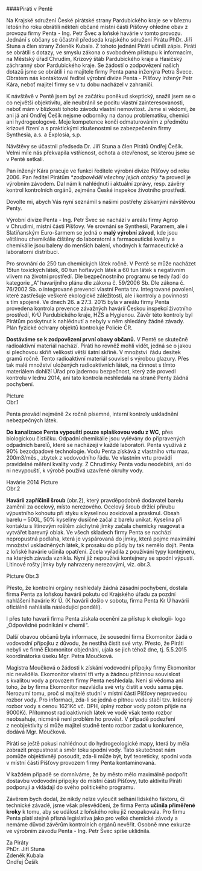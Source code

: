 ####Piráti v Pentě

  Na Krajské sdružení České pirátské strany Pardubického kraje se v březnu letošního roku obrátili někteří občané místní části Píšťovy ohledne obav z provozu firmy Penta - Ing. Petr Švec a loňské havárie v tomto provozu. Jednání s občany se účastnil předseda krajského sdružení Pirátu PhDr. Jiří Stuna a člen strany Zdeněk Kubala.  Z tohoto jednání Piráti učinili zápis. Piráti se obrátili s dotazy, ve smyslu zákona o svobodném přístupu k informacím, na Městský úřad Chrudim, Krizový štáb Pardubického kraje a Hasičský záchranný sbor Pardubického kraje. Se žádostí o zodpovězení našich dotazů jsme se obrátili i na majitele firmy Penta pana inženýra Petra Švece. Obratem nás kontaktoval ředitel výrobní divize Penta - Píšťovy inženýr Petr Kára, neboť  majitel firmy se v tu dobu nacházel v zahraničí.

  K návštěvě v Pentě jsem byl ze začátku poněkud skeptický, snažil jsem se o co největší objektivitu, ale neubránil se pocitu vlastní zainteresovanosti, neboť mám v blízkosti tohoto závodu vlastní nemovitost. Jsme si vědomi, že ani já ani Ondřej Češík nejsme odborníky na danou problematiku, chemici ani hydrogeologové. Moje kompetence končí odmaturováním z předmětu krizové řízení a s praktickými  zkušenostmi se zabezpečením firmy Synthesia, a.s. a Explosia, s.p. 

  Návštěvy se účastnil předseda Dr. Jiří Stuna a člen Pirátů Ondřej Češík.  Velmi mile nás překvapila vstřícnost, ochota a otevřenost, se kterou jsme se v Pentě setkali.
  
  Pan inženýr Kára pracuje ve funkci ředitele výrobní divize Píšťovy od roku 2006. Pan ředitel Pirátům **zodpověděl všechny jejich otázky* *a provedl je výrobním závodem. Dal nám k nahlédnutí i aktuální zprávy, resp. závěry kontrol kontrolních orgánů, zejména České inspekce životního prostředí. 

Dovolte mi, abych Vás nyní seznámil s našimi postřehy získanými návštěvou Penty.

  Výrobní divize Penta - Ing. Petr Švec se nachází v areálu firmy Agrop v Chrudimi, místní části Píšťovy. Ve srovnání se Synthesii, Paramem, ale i Slatiňanským Euro-šarmem se jedná o **malý výrobní závod**, kde jsou většinou chemikálie čištěny do laboratorní a farmaceutické kvality a chemikálie jsou baleny do menších balení, vhodných k farmaceutické a laboratorní distribuci.

  Pro srovnání do 250 tun chemických látek ročně. V Pentě se může nacházet 15tun toxických látek, 60 tun hořlavých látek a 60 tun látek s negativním vlivem na životní prostředí. Dle bezpečnostního programu se tedy řadí do kategorie „A“ havarijního plánu dle zákona č. 59/2006 Sb. Dle zákona č. 76/2002 Sb. o integrované prevenci vlastní Penta tzv. Integrované povolení, které zastřešuje veškeré ekologické záležitosti, ale i kontroly  a povinnosti s tím spojené. Ve dnech 26. a 27.3. 2015 byla v areálu firmy Penta provedena kontrola prevence závažných havárií Českou inspekcí životního prostředí, KrÚ Pardubického kraje, HZS a Hygienou. Závěr této kontroly byl Pirátům poskytnut k nahlédnutí a nebyly v něm shledány žádné závady. Plán fyzické ochrany objektů kontroluje Policie ČR. 

  **Dostáváme se k zodpovězení první obavy občanů.**  V Pentě se skutečně radioaktivní materiál nachází. Piráti ho rovněž mohli vidět, jedná se o jakou si plechovou skříň velikosti větší šatní skříně. V množství  řádu desítek gramů ročně. Tento radioaktivní materiál souvisel s výrobou glazury.  Přes tak malé množství uložených radioaktivních látek, na činnost s tímto materiálem dohlíží Úřad pro jadernou bezpečnost, který zde provedl kontrolu v lednu 2014, ani tato kontrola neshledala na straně Penty žádná pochybení.  

Picture  
Obr.1
 
  Penta provádí nejméně 2x ročně písemné, interní kontroly uskladnění nebezpečných látek.

  **Do kanalizace Penta vypouští pouze splaškovou vodu z WC**, přes biologickou čističku. Odpadní chemikálie jsou vylévány do připravených odpadních barelů, které se nacházejí v každé laboratoři. Penta využívá z 90% bezodpadové technologie. Vodu Penta získává z vlastního vrtu max. 200m3/měs., zbytek z vodovodního řádu.  Ve vlastním  vrtu provádí pravidelné měření kvality vody. Z Chrudimky Penta vodu neodebírá, ani do ni nevypouští, k výrobě používá uzavřené okruhy vody.



Havárie 2014
Picture  
Obr.2

  **Havárii zapříčinil šroub** (obr.2), který pravděpodobně dodavatel barelu zaměnil za ocelový, místo nerezového. Ocelový šroub držící přírubu výpustního kohoutu při styku s kyselinou zoxidoval a prasknul. Obsah barelu – 500L, 50% kyseliny dusičné začal z barelu unikat. Kyselina při kontaktu s litinovým roštěm  záchytné jímky začala chemicky reagovat a vytvářet barevný oblak. Ve všech skladech firmy Penta se nachází nepropustná podlaha, která je vyspárovaná do jímky, která pojme maximální množství uskladněných látek, k prosaku do půdy by tak nemělo dojít. Penta z loňské havárie učinila opatření. Zcela vyřadila z používání typy kontejneru, na kterých závada vznikla. Nyní již nepoužívá kontejnery se spodní výpustí. Litinové rošty jímky byly nahrazeny nerezovými, viz. obr.3.

Picture 
Obr.3

  Přesto, že kontrolní orgány neshledaly žádná zásadní pochybení, dostala firma Penta za loňskou havárii pokutu od Krajského úřadu za pozdní nahlášení havárie Kr Ú. (K havárii došlo v sobotu, firma Penta Kr Ú havárii oficiálně nahlásila následující pondělí).

  I přes tuto havarii firma Penta získala ocenění za přístup k ekologii- logo „Odpovědné podnikání v chemii“.

  Další obavou občanů byla informace, že sousední firma Ekomonitor žádá o vodovodní přípojku z důvodu, že nestíhá čistit své vrty. Přesto, že Piráti nebyli ve firmě Ekomonitor objednáni, ujala se jich téhož dne, tj. 5.5.2015 koordinátorka úseku Mgr. Petra Moučková. 

  Magistra Moučková o žádosti k získání vodovodní přípojky firmy Ekomonitor nic nevěděla. Ekomonitor vlastní tři vrty a žádnou příčinnou souvislost  s kvalitou vody a provozem firmy Penta neshledala. Není si vědoma ani toho, že by firma Ekomonitor nezvládla své vrty čistit a vodu sama pije. Nerozumí tomu, proč si majitelé studní v místní části Píšťovy neprovedou rozbor vody. Pro informaci, zda-li se jedná o pitnou vodu stačí tzv. krácený rozbor vody s cenou 1621Kč vč. DPH, úplný rozbor vody potom přijde na 9000Kč. Přítomnost radioaktivních látek ve vodě však tento rozbor neobsahuje, nicméně není problém ho provést. V případě podezření z neobjektivity si může majitel studně tento rozbor zadat u konkurence, dodává Mgr. Moučková. 

  Piráti se ještě pokusi nahlédnout do hydrogeologické mapy, která by měla zobrazit propustnost a směr toku spodní vody. Tato skutečnost nám pomůže objektivněji posoudit, zda-li může být, byť teoreticky, spodní voda v místní části Píšťovy provozem firmy Penta kontaminovaná. 

  V každém případě se domníváme, že by město mělo maximálně podpořit   dostavbu vodovodní přípojky do místní části Píšťovy, tuto aktivitu Piráti podporují a vkládají do svého politického programu.

  Závěrem bych dodal, že  nikdy nelze vyloučit selhání lidského faktoru, či technické závadě, jsme však přesvědčeni, že firma Penta **učinila přiměřené kroky** k tomu, aby se událost z loňského roku již neopakovala. Pro firmu Penta platí stejně přísná legislativa jako pro velké chemické závody a nemáme důvod závěrům kontrolních orgánů nevěřit.  Osobně mne exkurze ve výrobním závodu Penta - Ing. Petr Švec spíše uklidnila.
  
Za Piráty  
PhDr. Jiří Stuna  
Zdeněk Kubala  
Ondřej Češík  

